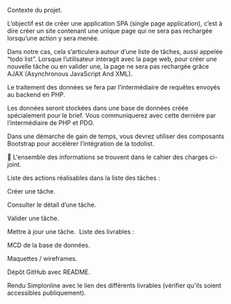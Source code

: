 Contexte du projet.

L’objectif est de créer une application SPA (single page application), c’est à dire créer un site contenant une unique page qui ne sera pas rechargée lorsqu’une action y sera menée.

Dans notre cas, cela s’articulera autour d’une liste de tâches, aussi appelée “todo list”. Lorsque l’utilisateur interagit avec la page web, pour créer une nouvelle tâche ou en valider une, la page ne sera pas rechargée grâce AJAX (Asynchronous JavaScript And XML).


Le traitement des données se fera par l’intermédiaire de requêtes envoyés au backend en PHP.

Les données seront stockées dans une base de données créée spécialement pour le brief. Vous communiquerez avec cette dernière par l’intermédiaire de PHP et PDO.

Dans une démarche de gain de temps, vous devrez utiliser des composants Bootstrap pour accélérer l’intégration de la todolist.

🚨 L'ensemble des informations se trouvent dans le cahier des charges ci-joint.

Liste des actions réalisables dans la liste des tâches :

Créer une tâche.

Consulter le détail d’une tâche.

Valider une tâche.

Mettre à jour une tâche.
​
Liste des livrables :

MCD de la base de données.

Maquettes / wireframes.

Dépôt GitHub avec README.

Rendu Simplonline avec le lien des différents livrables (vérifier qu'ils soient accessibles publiquement).
